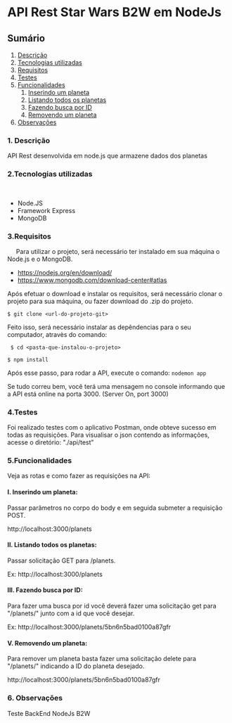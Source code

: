
 # API Rest Star Wars B2W em NodeJs


## Sumário

 <ol>
  <li><a href="#Sobre">Descrição</a></li>
  <li><a href="#Tecnologias">Tecnologias utilizadas</a></li>
  <li><a href="#Requisitos">Requisitos</a></li>
  <li><a href="#Testes">Testes</a></li>


  <li><a href="#Funcionalidades">Funcionalidades</a>
    <ol>
      <li><a href="#Insere">Inserindo um planeta</a></li>
      <li><a href="#Lista">Listando todos os planetas</a></li>
      <li><a href="#buscaid">Fazendo busca por ID</a></li>
      <li><a href="#deleta">Removendo um planeta</a></li>
    </ol>
  </li>
    <li><a href="#final">Observações</a></li>

</ol> 

<dl>
  
### <a name="Sobre">1. Descrição</a> 

API Rest desenvolvida em node.js que armazene dados dos planetas

### <a name="Tecnologias">2.Tecnologias utilizadas</a> 
&nbsp;&nbsp;&nbsp;&nbsp;
- Node.JS 
- Framework Express
- MongoDB

### <a name="Requisitos">3.Requisitos</a>  
&nbsp;&nbsp;&nbsp;&nbsp; Para utilizar o projeto, será necessário ter instalado em sua máquina o Node.js e o MongoDB.

- https://nodejs.org/en/download/
- https://www.mongodb.com/download-center#atlas


Após efetuar o download e instalar os requisitos, será necessário clonar o projeto para sua máquina, ou fazer download do .zip do projeto.

`$ git clone <url-do-projeto-git>
` 

Feito isso, será necessário instalar as depêndencias para o seu computador, atravès do comando:

`
$ cd <pasta-que-instalou-o-projeto>`


`
$ npm install
`

Após esse passo, para rodar a API, execute o comando:
`
nodemon app
`

Se tudo correu bem, você terá uma mensagem no console informando que a API está online na porta 3000. (Server On, port 3000)

### <a name="Testes">4.Testes</a>  

Foi realizado testes com o aplicativo Postman, onde obteve sucesso em todas as requisições.
Para visualisar o json contendo as informações, acesse o diretório: "./api/test"

### <a name="Funcionalidades">5.Funcionalidades</a>

Veja as rotas e como fazer as requisições na API:

#### <a name="Insere">I. Inserindo um planeta:</a>  

Passar parâmetros no corpo do body e em seguida submeter a requisição POST.

http://localhost:3000/planets

#### <a name="Lista">II. Listando todos os planetas:</a>

Passar solicitação GET para /planets.

Ex:
http://localhost:3000/planets

#### <a name="buscaid">III. Fazendo busca por ID:</a>

Para fazer uma busca por id você deverá fazer uma solicitação get para "/planets/" junto com a id que você desejar.

Ex:
http://localhost:3000/planets/5bn6n5bad0100a87gfr


#### <a name="deleta">V. Removendo um planeta:</a>

Para remover um planeta basta fazer uma solicitação delete para "/planets/" indicando a ID do planeta desejado.

http://localhost:3000/planets/5bn6n5bad0100a87gfr

### <a name="final">6. Observações</a>

Teste BackEnd NodeJs B2W
